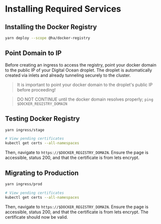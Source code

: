 # Installing Required Services

## Installing the Docker Registry

```bash
yarn deploy --scope @ha/docker-registry
```

## Point Domain to IP

Before creating an ingress to access the registry, point your docker domain to the public IP of your Digital Ocean droplet. The droplet is automatically created via inlets and already tunneling securely to the cluster.

> It is important to point your docker domain to the droplet's public IP before proceeding!

> DO NOT CONTINUE until the docker domain resolves properly; `ping $DOCKER_REGISTRY_DOMAIN`

## Testing Docker Registry

```bash
yarn ingress/stage

# View pending certificates
kubectl get certs --all-namespaces
```

Then, navigate to `https://$DOCKER_REGISTRY_DOMAIN`. Ensure the page is accessible, status 200, and that the certificate is from lets encrypt.

## Migrating to Production

```bash
yarn ingress/prod

# View pending certificates
kubectl get certs --all-namespaces
```

Then, navigate to `https://$DOCKER_REGISTRY_DOMAIN`. Ensure the page is accessible, status 200, and that the certificate is from lets encrypt. The certificate should now be valid.
